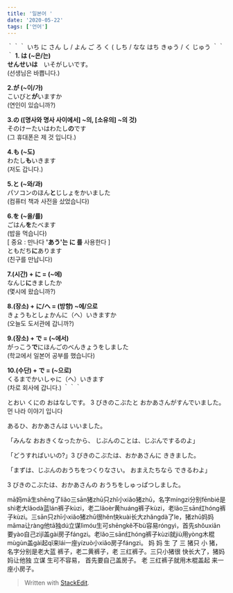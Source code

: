```yaml
---
title: '일본어 '
date: '2020-05-22'
tags: ['언어']
---
```

｀｀｀
いち
に
さん
し / よん
ご
ろ  く (
しち / なな
はち
きゅう / く
じゅう
｀｀｀
**1. は (~은/는)  
**せんせい**は**　いそがしいです。  
(선생님은 바쁩니다.)  
  
**2.が (~이/가)**  
こいびと**が**いますか  
(연인이 있습니까?)  
  
**3.の ([명사와 명사 사이에서] ~의, [소유의] ~의 것)**  
そのけーたいはわたし**の**です  
(그 휴대폰은 제 것 입니다.)  
  
**4.も (~도)**  
わたし**も**いきます  
(저도 갑니다.)  
  
**5.と (~와/과)**  
パソコンのほん**と**じしょをかいました  
(컴퓨터 책과 사전을 샀었습니다)  
  
**6.を (~을/를)**  
ごはん**を**たべます  
(밥을 먹습니다)  
[ 중요 : 만나다 **'あう'는 に 를** 사용한다 ]  
ともだち**に**あります  
(친구를 만납니다)  
  
**7.(시간) + に = (~에)**  
なんじ**に**きましたか  
(몇시에 왔습니까?)  
  
**8.(장소) + に/へ = (방향) ~에/으로**  
きょうもとしょかんに（へ）いきますか  
(오늘도 도서관에 갑니까?)  
  
**9.(장소) + で = (~에서)**  
がっこう**で**にほんごのべんきょうをしました  
(학교에서 일본어 공부를 했습니다)  
  
**10.(수단) + で = (~으로)**  
くるまでかいしゃに（へ）いきます  
(차로 회사에 갑니다.)
｀｀｀

とおい  くにの  おはなしです。      3 びきのこぶたと  おかあさんがすんでいました。  
먼        나라      이야기    입니다

あるひ、おかあさんは  いいました。

「みんな  おおきくなったから、  じぶんのことは、じぶんでするのよ」

「どうすればいいの?」3 びきのこぶたは、おかあさんに  ききました。

「まずは、じぶんのおうちをつくりなさい。  おまえたちなら  できるわよ」

3 びきのこぶたは、おかあさんの  おうちをしゅっぱつしました。

mā妈mā生shēng了liǎo三sān猪zhū只zhǐ小xiǎo猪zhū，名字míngzi分别fēnbié是shì老大lǎodà蓝lán裤子kùzi，老二lǎoèr黄huáng裤子kùzi，老lǎo三sān红hóng裤子kùzi。三sān只zhī小xiǎo猪zhū很hěn快kuài长大zhǎngdà了le，猪zhū妈妈māma让ràng他tā独dú立谋lìmóu生可shēngkě不bù容易róngyì，首先shǒuxiān要yào自己zìjǐ盖gài房子fángzi。老lǎo三sān红hóng裤子kùzi就jiù用yòng木棍mùgùn盖gài起qǐ来lái一座yízuò小xiǎo房子fángzi。
妈 妈 生 了 三 猪只 小 猪，名字分别是老大蓝 裤子，老二黄裤子，老 三红裤子。三只小猪很 快长大了，猪妈妈让他独 立谋 生可不容易， 首先要自己盖房子。 老 三红裤子就用木棍盖起 来一座小房子。


> Written with [StackEdit](https://stackedit.io/).
<!--stackedit_data:
eyJoaXN0b3J5IjpbMjAyODQ1OTY0NSwtNDQ1NDAwMzQxLDE2ND
g0NDgyMzAsMTI5NzU2MTM1NCwyMDM0MDc4ODM2LDEzMTY5MjE4
NTksLTE2NjM3NjI0ODUsLTE5NjMzNjg4ODAsOTg5NDU2NDgzLD
IwNjg0MTQzMTJdfQ==
-->